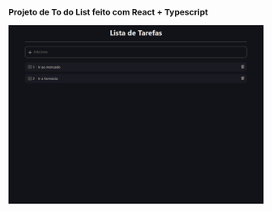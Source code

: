 <h3>Projeto de To do List feito com React + Typescript</h3>
<img src="./public/images/project_image.png"></img>